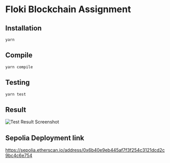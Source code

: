# Floki Blockchain Assignment

## Installation

```shell
yarn
```

## Compile

```shell
yarn compile
```

## Testing

```shell
yarn test
```

## Result

![Test Result Screenshot](https://i.ibb.co/KjSB5NF/Screenshot-2024-03-21-at-05-05-18.png)

## Sepolia Deployment link

https://sepolia.etherscan.io/address/0x6b40e9eb445af7f3f254c3121dcd2c9bc4c6e754
